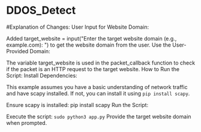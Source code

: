 # DDOS_Detect

#Explanation of Changes:
User Input for Website Domain:

Added target_website = input("Enter the target website domain (e.g., example.com): ") to get the website domain from the user.
Use the User-Provided Domain:

The variable target_website is used in the packet_callback function to check if the packet is an HTTP request to the target website.
How to Run the Script:
Install Dependencies:

This example assumes you have a basic understanding of network traffic and have scapy installed. 
If not, you can install it using `pip install scapy`.

Ensure scapy is installed: pip install scapy
Run the Script:

Execute the script: `sudo python3 app.py`
Provide the target website domain when prompted.
